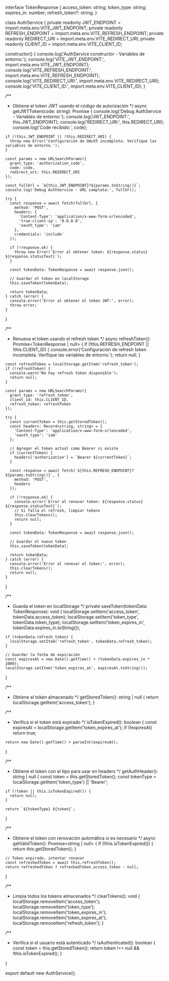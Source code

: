 interface TokenResponse {
  access_token: string;
  token_type: string;
  expires_in: number;
  refresh_token?: string;
}

class AuthService {
  private readonly JWT_ENDPOINT = import.meta.env.VITE_JWT_ENDPOINT;
  private readonly REFRESH_ENDPOINT = import.meta.env.VITE_REFRESH_ENDPOINT;
  private readonly REDIRECT_URI = import.meta.env.VITE_REDIRECT_URI;
  private readonly CLIENT_ID = import.meta.env.VITE_CLIENT_ID;

  constructor() {
    console.log('AuthService constructor - Variables de entorno:');
    console.log('VITE_JWT_ENDPOINT:', import.meta.env.VITE_JWT_ENDPOINT);
    console.log('VITE_REFRESH_ENDPOINT:', import.meta.env.VITE_REFRESH_ENDPOINT);
    console.log('VITE_REDIRECT_URI:', import.meta.env.VITE_REDIRECT_URI);
    console.log('VITE_CLIENT_ID:', import.meta.env.VITE_CLIENT_ID);
  }

  /**
   * Obtiene el token JWT usando el código de autorización
   */
  async getJWTToken(code: string): Promise<TokenResponse> {
    console.log('Debug AuthService - Variables de entorno:');
    console.log('JWT_ENDPOINT:', this.JWT_ENDPOINT);
    console.log('REDIRECT_URI:', this.REDIRECT_URI);
    console.log('Code recibido:', code);
    
    if (!this.JWT_ENDPOINT || !this.REDIRECT_URI) {
      throw new Error('Configuración de OAuth incompleta. Verifique las variables de entorno.');
    }

    const params = new URLSearchParams({
      grant_type: 'authorization_code',
      code: code,
      redirect_uri: this.REDIRECT_URI
    });

    const fullUrl = `${this.JWT_ENDPOINT}?${params.toString()}`;
    console.log('Debug AuthService - URL completa:', fullUrl);

    try {
      const response = await fetch(fullUrl, {
        method: 'POST',
        headers: {
          'Content-Type': 'application/x-www-form-urlencoded',
          'true-client-ip': '0.0.0.0',
          'oauth_type': 'iam'
        },
        credentials: 'include'
      });

      if (!response.ok) {
        throw new Error(`Error al obtener token: ${response.status} ${response.statusText}`);
      }

      const tokenData: TokenResponse = await response.json();
      
      // Guardar el token en localStorage
      this.saveToken(tokenData);
      
      return tokenData;
    } catch (error) {
      console.error('Error al obtener el token JWT:', error);
      throw error;
    }
  }

  /**
   * Renueva el token usando el refresh token
   */
  async refreshToken(): Promise<TokenResponse | null> {
    if (!this.REFRESH_ENDPOINT || !this.CLIENT_ID) {
      console.error('Configuración de refresh token incompleta. Verifique las variables de entorno.');
      return null;
    }

    const refreshToken = localStorage.getItem('refresh_token');
    if (!refreshToken) {
      console.warn('No hay refresh token disponible');
      return null;
    }

    const params = new URLSearchParams({
      grant_type: 'refresh_token',
      client_id: this.CLIENT_ID,
      refresh_token: refreshToken
    });

    try {
      const currentToken = this.getStoredToken();
      const headers: Record<string, string> = {
        'Content-Type': 'application/x-www-form-urlencoded',
        'oauth_type': 'iam'
      };

      // Agregar el token actual como Bearer si existe
      if (currentToken) {
        headers['authorization'] = `Bearer ${currentToken}`;
      }

      const response = await fetch(`${this.REFRESH_ENDPOINT}?${params.toString()}`, {
        method: 'POST',
        headers
      });

      if (!response.ok) {
        console.error(`Error al renovar token: ${response.status} ${response.statusText}`);
        // Si falla el refresh, limpiar tokens
        this.clearTokens();
        return null;
      }

      const tokenData: TokenResponse = await response.json();
      
      // Guardar el nuevo token
      this.saveToken(tokenData);
      
      return tokenData;
    } catch (error) {
      console.error('Error al renovar el token:', error);
      this.clearTokens();
      return null;
    }
  }

  /**
   * Guarda el token en localStorage
   */
  private saveToken(tokenData: TokenResponse): void {
    localStorage.setItem('access_token', tokenData.access_token);
    localStorage.setItem('token_type', tokenData.token_type);
    localStorage.setItem('token_expires_in', tokenData.expires_in.toString());
    
    if (tokenData.refresh_token) {
      localStorage.setItem('refresh_token', tokenData.refresh_token);
    }
    
    // Guardar la fecha de expiración
    const expiresAt = new Date().getTime() + (tokenData.expires_in * 1000);
    localStorage.setItem('token_expires_at', expiresAt.toString());
  }

  /**
   * Obtiene el token almacenado
   */
  getStoredToken(): string | null {
    return localStorage.getItem('access_token');
  }

  /**
   * Verifica si el token está expirado
   */
  isTokenExpired(): boolean {
    const expiresAt = localStorage.getItem('token_expires_at');
    if (!expiresAt) return true;
    
    return new Date().getTime() > parseInt(expiresAt);
  }

  /**
   * Obtiene el token con el tipo para usar en headers
   */
  getAuthHeader(): string | null {
    const token = this.getStoredToken();
    const tokenType = localStorage.getItem('token_type') || 'Bearer';
    
    if (!token || this.isTokenExpired()) {
      return null;
    }
    
    return `${tokenType} ${token}`;
  }

  /**
   * Obtiene el token con renovación automática si es necesario
   */
  async getValidToken(): Promise<string | null> {
    if (!this.isTokenExpired()) {
      return this.getStoredToken();
    }

    // Token expirado, intentar renovar
    const refreshedToken = await this.refreshToken();
    return refreshedToken ? refreshedToken.access_token : null;
  }

  /**
   * Limpia todos los tokens almacenados
   */
  clearTokens(): void {
    localStorage.removeItem('access_token');
    localStorage.removeItem('token_type');
    localStorage.removeItem('token_expires_in');
    localStorage.removeItem('token_expires_at');
    localStorage.removeItem('refresh_token');
  }

  /**
   * Verifica si el usuario está autenticado
   */
  isAuthenticated(): boolean {
    const token = this.getStoredToken();
    return token !== null && !this.isTokenExpired();
  }

}

export default new AuthService();
